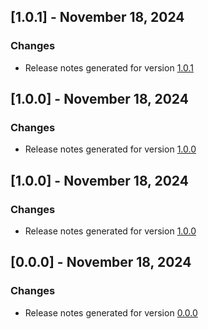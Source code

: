 ## [1.0.1] - November 18, 2024

### Changes
- Release notes generated for version [1.0.1](.release-notes/1.0.1/release.md)

## [1.0.0] - November 18, 2024

### Changes
- Release notes generated for version [1.0.0](.release-notes/1.0.0/release.md)

## [1.0.0] - November 18, 2024

### Changes
- Release notes generated for version [1.0.0](.release-notes/1.0.0/release.md)

## [0.0.0] - November 18, 2024

### Changes
- Release notes generated for version [0.0.0](.release-notes/0.0.0/release.md)


